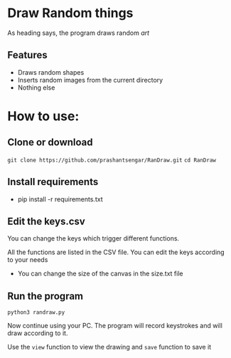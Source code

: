 # Draw Random things
As heading says, the program draws random _art_

## Features
- Draws random shapes
- Inserts random images from the current directory
- Nothing else

# How to use:

## Clone or download
`git clone https://github.com/prashantsengar/RanDraw.git`
`cd RanDraw`

## Install requirements
- pip install -r requirements.txt

## Edit the keys.csv
You can change the keys which trigger different functions.

All the functions are listed in the CSV file. You can edit the keys
according to your needs

- You can change the size of the canvas in the size.txt file

## Run the program
`python3 randraw.py`

Now continue using your PC. The program will record keystrokes
and will draw according to it.

Use the `view` function to view the drawing and `save` function to save it

